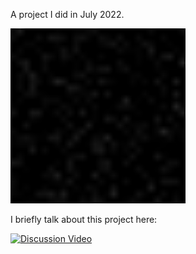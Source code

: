 A project I did in July 2022.

<img src="https://github.com/Kinvert/resume/blob/main/ml/autoencoders/mnist_visualizations_1_train_history/single_digit.gif" width="280" height="280"/>

I briefly talk about this project here:

[![Discussion Video](https://img.youtube.com/vi/L52H2fggL5U/0.jpg)](https://www.youtube.com/watch?v=L52H2fggL5U&t=16s "Discussion Video")
